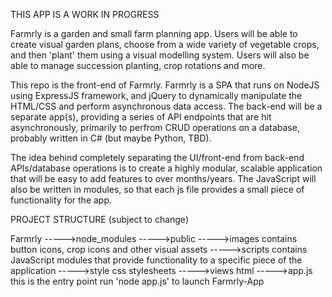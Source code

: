 THIS APP IS A WORK IN PROGRESS

Farmrly is a garden and small farm planning app. Users will be able to create visual garden plans, choose from a wide variety of vegetable crops, and then 'plant' them using a visual modelling system. Users will also be able to manage succession planting, crop rotations and more.

This repo is the front-end of Farmrly. Farmrly is a SPA that runs on NodeJS using ExpressJS framework, and jQuery to dynamically manipulate the HTML/CSS and perform asynchronous data access. The back-end will be a separate app(s), providing a series of API endpoints that are hit asynchronously, primarily to perfrom CRUD operations on a database, probably written in C# (but maybe Python, TBD).

The idea behind completely separating the UI/front-end from back-end APIs/database operations is to create a highly modular, scalable application that will be easy to add features to over months/years. The JavaScript will also be written in modules, so that each js file provides a small piece of functionality for the app. 

PROJECT STRUCTURE (subject to change)

Farmrly
----->node_modules
----->public
    ----->images
          contains button icons, crop icons and other visual assets
    ----->scripts
          contains JavaScript modules that provide functionality to a specific piece of the application
    ----->style
          css stylesheets
----->views
      html
----->app.js
      this is the entry point
      run 'node app.js' to launch Farmrly-App



